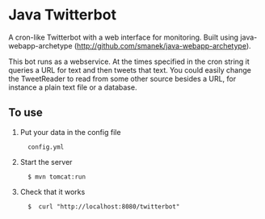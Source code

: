Java Twitterbot
====================

A cron-like Twitterbot with a web interface for monitoring. Built using java-webapp-archetype (http://github.com/smanek/java-webapp-archetype).

This bot runs as a webservice. At the times specified in the cron string it queries a URL for text and then tweets that text. You could easily change the TweetReader to read from some other source besides a URL, for instance a plain text file or a database.

To use
-------

1. Put your data in the config file

         config.yml

2. Start the server

         $ mvn tomcat:run
  
3. Check that it works

         $  curl "http://localhost:8080/twitterbot"
